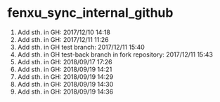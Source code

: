 # fenxu_sync_internal_github

1. Add sth. in GH: 2017/12/10 14:18
2. Add sth. in GH: 2017/12/11 11:26
3. Add sth. in GH test branch: 2017/12/11 15:40
4. Add sth. in GH test-back branch in fork repository: 2017/12/11 15:43
5. Add sth. in GH: 2018/09/17 17:26
6. Add sth. in GH: 2018/09/19 14:21
7. Add sth. in GH: 2018/09/19 14:29
8. Add sth. in GH: 2018/09/19 14:30
9. Add sth. in GH: 2018/09/19 14:36
